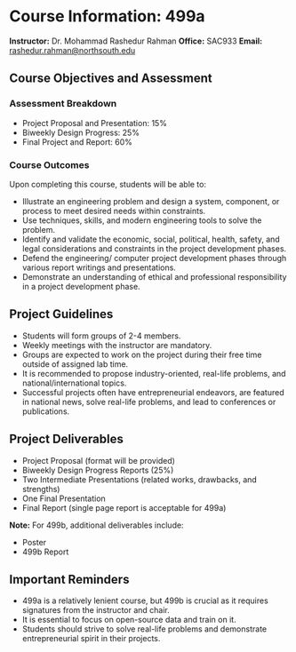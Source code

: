 **Course Information: 499a**
=====================================

**Instructor:** Dr. Mohammad Rashedur Rahman
**Office:** SAC933
**Email:** [rashedur.rahman@northsouth.edu](mailto:rashedur.rahman@northsouth.edu)

**Course Objectives and Assessment**
------------------------------------

### Assessment Breakdown

* Project Proposal and Presentation: 15%
* Biweekly Design Progress: 25%
* Final Project and Report: 60%

### Course Outcomes

Upon completing this course, students will be able to:

* Illustrate an engineering problem and design a system, component, or process to meet desired needs within constraints.
* Use techniques, skills, and modern engineering tools to solve the problem.
* Identify and validate the economic, social, political, health, safety, and legal considerations and constraints in the project development phases.
* Defend the engineering/ computer project development phases through various report writings and presentations.
* Demonstrate an understanding of ethical and professional responsibility in a project development phase.

**Project Guidelines**
---------------------

* Students will form groups of 2-4 members.
* Weekly meetings with the instructor are mandatory.
* Groups are expected to work on the project during their free time outside of assigned lab time.
* It is recommended to propose industry-oriented, real-life problems, and national/international topics.
* Successful projects often have entrepreneurial endeavors, are featured in national news, solve real-life problems, and lead to conferences or publications.

**Project Deliverables**
-------------------------

* Project Proposal (format will be provided)
* Biweekly Design Progress Reports (25%)
* Two Intermediate Presentations (related works, drawbacks, and strengths)
* One Final Presentation
* Final Report (single page report is acceptable for 499a)

**Note:** For 499b, additional deliverables include:

* Poster
* 499b Report

**Important Reminders**
-------------------------

* 499a is a relatively lenient course, but 499b is crucial as it requires signatures from the instructor and chair.
* It is essential to focus on open-source data and train on it.
* Students should strive to solve real-life problems and demonstrate entrepreneurial spirit in their projects.